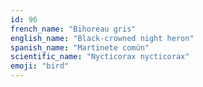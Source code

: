 ```yaml
---
id: 96
french_name: "Bihoreau gris"
english_name: "Black-crowned night heron"
spanish_name: "Martinete común"
scientific_name: "Nycticorax nycticorax"
emoji: "bird"
---
```

